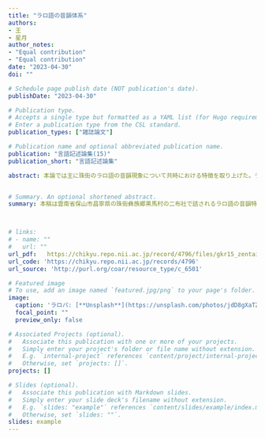 ```yaml
---
title: "ラロ語の音韻体系"
authors:
- 王
- 星月
author_notes:
- "Equal contribution"
- "Equal contribution"
date: "2023-04-30"
doi: ""

# Schedule page publish date (NOT publication's date).
publishDate: "2023-04-30"

# Publication type.
# Accepts a single type but formatted as a YAML list (for Hugo requirements).
# Enter a publication type from the CSL standard.
publication_types: ["雑誌論文"]

# Publication name and optional abbreviated publication name.
publication: "言語記述論集(15)"
publication_short: "言語記述論集"

abstract: 本論では主に珠街のラロ語の音韻現象について共時における特徴を取り上げた。ラロ語の子音は有声無気音・無声無気音・無声有気音を区別し、母音は緊喉母音と非緊喉母音の対立がある。固有語では単母音が中心である。二重母音などは基本的に借用語にのみ現れる。基本声調は高平調(55)、中平調(33)、低下降調(21)である。時に声調交替も見られる。


# Summary. An optional shortened abstract.
summary: 本稿は雲南省保山市昌寧県の珠街彝族郷黒馬村の二布社で話されるラロ語の音韻特徴を中心に記述している。



# links:
# - name: ""
#   url: ""
url_pdf:   https://chikyu.repo.nii.ac.jp/record/4796/files/gkr15_zentai.pdf
url_code: 'https://chikyu.repo.nii.ac.jp/records/4796'
url_source: 'http://purl.org/coar/resource_type/c_6501'

# Featured image
# To use, add an image named `featured.jpg/png` to your page's folder. 
image:
  caption: 'ラロパ: [**Unsplash**](https://unsplash.com/photos/jdD8gXaTZsc)'
  focal_point: ""
  preview_only: false

# Associated Projects (optional).
#   Associate this publication with one or more of your projects.
#   Simply enter your project's folder or file name without extension.
#   E.g. `internal-project` references `content/project/internal-project/index.md`.
#   Otherwise, set `projects: []`.
projects: []

# Slides (optional).
#   Associate this publication with Markdown slides.
#   Simply enter your slide deck's filename without extension.
#   E.g. `slides: "example"` references `content/slides/example/index.md`.
#   Otherwise, set `slides: ""`.
slides: example
---
```



